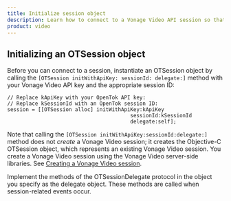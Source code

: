```yaml
--- 
title: Initialize session object 
description: Learn how to connect to a Vonage Video API session so that participants can use audio, video, and messaging functionality in your ios application.
product: video 
---
```


## Initializing an OTSession object

Before you can connect to a session, instantiate an OTSession object by calling the `[OTSession initWithApiKey: sessionId: delegate:]` method with your Vonage Video API key and the appropriate session ID:

```objective_c
// Replace kApiKey with your OpenTok API key:
// Replace kSessionId with an OpenTok session ID:
session = [[OTSession alloc] initWithApiKey:kApiKey
                                        sessionId:kSessionId
                                        delegate:self];
```

Note that calling the `[OTSession initWithApiKey:sessionId:delegate:]` method does not _create_ a Vonage Video session; it creates the Objective-C OTSession object, which represents an existing Vonage Video session. You create a Vonage Video session using the Vonage Video server-side libraries. See [Creating a Vonage Video session](/guides/create-session/).

Implement the methods of the OTSessionDelegate protocol in the object you specify as the delegate object. These methods are called when session-related events occur.
